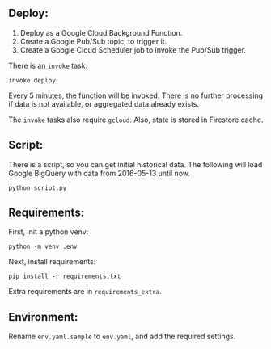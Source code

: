 Deploy:
-------

1) Deploy as a Google Cloud Background Function.
2) Create a Google Pub/Sub topic, to trigger it.
3) Create a Google Cloud Scheduler job to invoke the Pub/Sub trigger.

There is an `invoke` task:

```
invoke deploy
```

Every 5 minutes, the function will be invoked. There is no further processing if data is not available, or aggregated data already exists.

The `invoke` tasks also require `gcloud`. Also, state is stored in Firestore cache.

Script:
-------

There is a script, so you can get initial historical data. The following will load Google BigQuery with data from 2016-05-13 until now. 

```
python script.py
```

Requirements:
-------------

First, init a python venv:

```
python -m venv .env
```

Next, install requirements:

```
pip install -r requirements.txt

```

Extra requirements are in `requirements_extra`.

Environment:
------------

Rename `env.yaml.sample` to `env.yaml`, and add the required settings.
